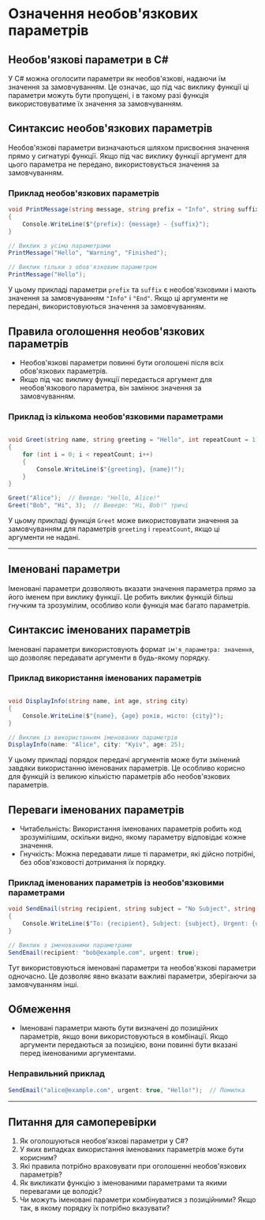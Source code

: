 # Означення необов'язкових параметрів


## Необов'язкові параметри в C#

У C# можна оголосити параметри як необов'язкові, надаючи їм значення за замовчуванням. Це означає, що під час виклику функції ці параметри можуть бути пропущені, і в такому разі функція використовуватиме їх значення за замовчуванням.

## Синтаксис необов'язкових параметрів

Необов'язкові параметри визначаються шляхом присвоєння значення прямо у сигнатурі функції. Якщо під час виклику функції аргумент для цього параметра не передано, використовується значення за замовчуванням.

### Приклад необов'язкових параметрів

```csharp
void PrintMessage(string message, string prefix = "Info", string suffix = "End")
{
    Console.WriteLine($"{prefix}: {message} - {suffix}");
}

// Виклик з усіма параметрами
PrintMessage("Hello", "Warning", "Finished");

// Виклик тільки з обов'язковим параметром
PrintMessage("Hello");
```

У цьому прикладі параметри `prefix` та `suffix` є необов'язковими і мають значення за замовчуванням `"Info"` і `"End"`. Якщо ці аргументи не передані, використовуються значення за замовчуванням.

## Правила оголошення необов'язкових параметрів

- Необов'язкові параметри повинні бути оголошені після всіх обов'язкових параметрів.
- Якщо під час виклику функції передається аргумент для необов'язкового параметра, він замінює значення за замовчуванням.

### Приклад із кількома необов'язковими параметрами

```csharp

void Greet(string name, string greeting = "Hello", int repeatCount = 1)
{
    for (int i = 0; i < repeatCount; i++)
    {
        Console.WriteLine($"{greeting}, {name}!");
    }
}

Greet("Alice");  // Виведе: "Hello, Alice!"
Greet("Bob", "Hi", 3);  // Виведе: "Hi, Bob!" тричі
```

У цьому прикладі функція `Greet` може використовувати значення за замовчуванням для параметрів `greeting` і `repeatCount`, якщо ці аргументи не надані.

---

## Іменовані параметри

Іменовані параметри дозволяють вказати значення параметра прямо за його іменем при виклику функції. Це робить виклик функцій більш гнучким та зрозумілим, особливо коли функція має багато параметрів.

## Синтаксис іменованих параметрів

Іменовані параметри використовують формат `ім'я_параметра: значення`, що дозволяє передавати аргументи в будь-якому порядку.

### Приклад використання іменованих параметрів

```csharp

void DisplayInfo(string name, int age, string city)
{
    Console.WriteLine($"{name}, {age} років, місто: {city}");
}

// Виклик із використанням іменованих параметрів
DisplayInfo(name: "Alice", city: "Kyiv", age: 25);
```

У цьому прикладі порядок передачі аргументів може бути змінений завдяки використанню іменованих параметрів. Це особливо корисно для функцій із великою кількістю параметрів або необов'язкових параметрів.

## Переваги іменованих параметрів

- Читабельність: Використання іменованих параметрів робить код зрозумілішим, оскільки видно, якому параметру відповідає кожне значення.
- Гнучкість: Можна передавати лише ті параметри, які дійсно потрібні, без обов'язковості дотримання їх порядку.

### Приклад іменованих параметрів із необов'язковими параметрами

```csharp
void SendEmail(string recipient, string subject = "No Subject", string body = "No Content", bool urgent = false)
{
    Console.WriteLine($"To: {recipient}, Subject: {subject}, Urgent: {urgent}");
}

// Виклик з іменованими параметрами
SendEmail(recipient: "bob@example.com", urgent: true);
```

Тут використовуються іменовані параметри та необов'язкові параметри одночасно. Це дозволяє явно вказати важливі параметри, зберігаючи за замовчуванням інші.

## Обмеження

- Іменовані параметри мають бути визначені до позиційних параметрів, якщо вони використовуються в комбінації. Якщо аргументи передаються за позицією, вони повинні бути вказані перед іменованими аргументами.

### Неправильний приклад

```csharp
SendEmail("alice@example.com", urgent: true, "Hello!");  // Помилка
```

---

## Питання для самоперевірки

1. Як оголошуються необов'язкові параметри у C#?
2. У яких випадках використання іменованих параметрів може бути корисним?
3. Які правила потрібно враховувати при оголошенні необов'язкових параметрів?
4. Як викликати функцію з іменованими параметрами та якими перевагами це володіє?
5. Чи можуть іменовані параметри комбінуватися з позиційними? Якщо так, в якому порядку їх потрібно вказувати?
